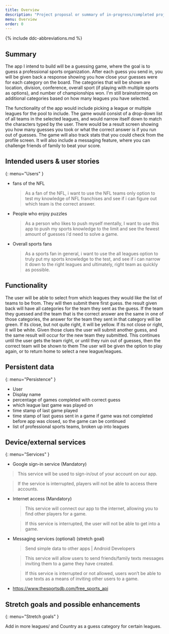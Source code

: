 ```yaml
---
title: Overview
description: "Project proposal or summary of in-progress/completed project."
menu: Overview
order: 0
---
```


{% include ddc-abbreviations.md %}

## Summary

The app I intend to build will be a guessing game, where the goal is to guess a professional sports organization. After each guess you send in, you will be given back a response showing you how close your guesses were for each category on the board. The categories that will be shown are location, division, conference, overall sport (if playing with multiple sports as options), and number of championships won. I'm still brainstorming on additional categories based on how many leagues you have selected. 

The functionality of the app would include picking a league or multiple leagues for the pool to include. The game would consist of a drop-down list of all teams in the selected leagues, and would narrow itself down to match the characters typed by the user. There would be a result screen showing you how many guesses you took or what the correct answer is if you run out of guesses. The game will also track stats that you could check from the profile screen. It will also include a messaging feature, where you can challenge friends of family to beat your score. 

## Intended users & user stories
{: menu="Users" }
* fans of the NFL

    > As a fan of the NFL, i want to use the NFL teams only option to test my knowledge of NFL franchises and see if i can figure out which team is the correct answer.

* People who enjoy puzzles

    > As a person who likes to push myself mentally, I want to use this app to push my sports knowledge to the limit and see the fewest amount of guesses i'd need to solve a game.
  
* Overall sports fans 

    > As a sports fan in general, i want to use the all leagues option to truly put my sports knowledge to the test, and see if i can narrow it down to the right leagues and ultimately, right team as quickly as possible.



## Functionality

The user will be able to select from which leagues they would like the list of teams to be from.
They will then submit there first guess.
the result given back will have all categories for the team they sent as the guess.
If the team they guessed and the team that is the correct answer are the same in one of those categories, the answer for the team they sent in that category will be green. If its close, but not quite right, it will be yellow. If its not close or right, it will be white.
Given those clues the user will submit another guess, and the same result will occur for the new team they submitted.
This continues until the user gets the team right, or until they ruin out of guesses, then the correct team will be shown to them 
The user will be given the option to play again, or to return home to select a new league/leagues.

## Persistent data
{: menu="Persistence" }

  * User
  * Display name
  * percentage of games completed with correct guess 
  * which league last game was played on 
  * time stamp of last game played 
  * time stamp of last guess sent in a game if game was not completed before app was closed, so the game can be continued 
  * list of professional sports teams, broken up into leagues 


    
## Device/external services
{: menu="Services" }

  * Google sign-in service (Mandatory)
  > This service will be used to sign-in/out of your account on our app.

  > If the service is interrupted, players will not be able to access there accounts.

  * Internet access (Mandatory)
    > This service will connect our app to the internet, allowing you to find other players for a game.

    > If this service is interrupted, the user will not be able to get into a game.

  * Messaging services (optional) (stretch goal)
    > Send simple data to other apps  |  Android Developers

    > This service will allow users to send friends/family texts messages inviting them to a game they have created.

    > If this service is interrupted or not allowed, users won’t be able to use texts as a means of inviting other users to a game.

  * https://www.thesportsdb.com/free_sports_api

## Stretch goals and possible enhancements 
{: menu="Stretch goals" }

Add in more leagues/ and Country as a guess category for certain leagues. 

